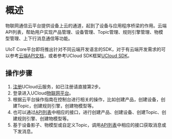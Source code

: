 # 概述	
物联网通信云平台提供设备上云的通道，起到了设备与应用程序桥梁的作用。云端API列表，帮助用户实现产品管理、设备管理、Topic管理、规则引擎管理、物模型管理、上下行消息通信等功能。

UIoT Core平台即将推出针对不同云端开发语言的SDK，对于有云端开发需求的可以参考[云端API文档](uiot-core/api_guide/api_list)，或者参考UCloud SDK框架[UCloud SDK](https://github.com/ucloud?utf8=%E2%9C%93&q=sdk&type=&language=)。



## 操作步骤
1. [注册](https://passport.ucloud.cn/#register)UCloud云服务，如已注册请直接第2步。
2. 登录进入UCloud[物联网平台](https://console.ucloud.cn/uiot)。
3. 根据云平台操作指南在控制台进行相关的操作，比如创建产品，创建设备，创建Topic，创建规则引擎，创建物模型等。
4. 也可以通过[API列表](uiot-core/api_guide/api_list)中相应的接口，进行创建产品、创建设备、创建Topic、创建规则引擎、创建物模型等。
5. 基于设备影子、物模型或自定义Topic，调用[API列表](uiot-core/api_guide/api_list)中相应的接口获取消息或下发消息。
